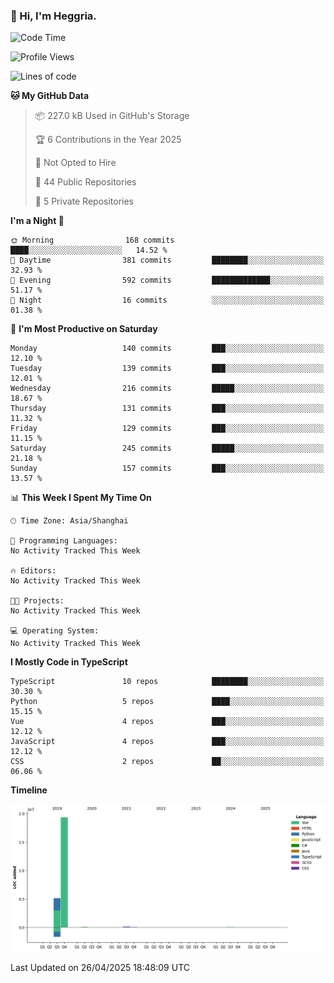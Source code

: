 ### 👋 Hi, I'm Heggria.

<!--START_SECTION:waka-->
![Code Time](http://img.shields.io/badge/Code%20Time-1%2C037%20hrs%2020%20mins-blue)

![Profile Views](http://img.shields.io/badge/Profile%20Views-0-blue)

![Lines of code](https://img.shields.io/badge/From%20Hello%20World%20I%27ve%20Written-24.8%20million%20lines%20of%20code-blue)

**🐱 My GitHub Data** 

> 📦 227.0 kB Used in GitHub's Storage 
 > 
> 🏆 6 Contributions in the Year 2025
 > 
> 🚫 Not Opted to Hire
 > 
> 📜 44 Public Repositories 
 > 
> 🔑 5 Private Repositories 
 > 
**I'm a Night 🦉** 

```text
🌞 Morning                168 commits         ████░░░░░░░░░░░░░░░░░░░░░   14.52 % 
🌆 Daytime                381 commits         ████████░░░░░░░░░░░░░░░░░   32.93 % 
🌃 Evening                592 commits         █████████████░░░░░░░░░░░░   51.17 % 
🌙 Night                  16 commits          ░░░░░░░░░░░░░░░░░░░░░░░░░   01.38 % 
```
📅 **I'm Most Productive on Saturday** 

```text
Monday                   140 commits         ███░░░░░░░░░░░░░░░░░░░░░░   12.10 % 
Tuesday                  139 commits         ███░░░░░░░░░░░░░░░░░░░░░░   12.01 % 
Wednesday                216 commits         █████░░░░░░░░░░░░░░░░░░░░   18.67 % 
Thursday                 131 commits         ███░░░░░░░░░░░░░░░░░░░░░░   11.32 % 
Friday                   129 commits         ███░░░░░░░░░░░░░░░░░░░░░░   11.15 % 
Saturday                 245 commits         █████░░░░░░░░░░░░░░░░░░░░   21.18 % 
Sunday                   157 commits         ███░░░░░░░░░░░░░░░░░░░░░░   13.57 % 
```


📊 **This Week I Spent My Time On** 

```text
🕑︎ Time Zone: Asia/Shanghai

💬 Programming Languages: 
No Activity Tracked This Week

🔥 Editors: 
No Activity Tracked This Week

🐱‍💻 Projects: 
No Activity Tracked This Week

💻 Operating System: 
No Activity Tracked This Week
```

**I Mostly Code in TypeScript** 

```text
TypeScript               10 repos            ████████░░░░░░░░░░░░░░░░░   30.30 % 
Python                   5 repos             ████░░░░░░░░░░░░░░░░░░░░░   15.15 % 
Vue                      4 repos             ███░░░░░░░░░░░░░░░░░░░░░░   12.12 % 
JavaScript               4 repos             ███░░░░░░░░░░░░░░░░░░░░░░   12.12 % 
CSS                      2 repos             ██░░░░░░░░░░░░░░░░░░░░░░░   06.06 % 
```



**Timeline**

![Lines of Code chart](https://raw.githubusercontent.com/heggria/heggria/main/assets/bar_graph.png)


 Last Updated on 26/04/2025 18:48:09 UTC
<!--END_SECTION:waka-->

